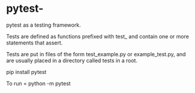 # pytest-
pytest as a testing framework.

Tests are defined as functions prefixed with test_ and contain one or more statements that assert.

Tests are put in files of the form test_example.py or example_test.py, and are usually placed in a directory called tests in a root.

pip install pytest

To run = python -m pytest